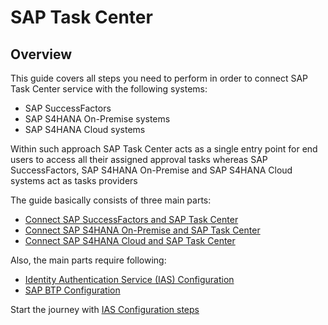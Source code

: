 # SAP Task Center

## Overview

This guide covers all steps you need to perform in order to connect SAP Task Center service with the following systems:

- SAP SuccessFactors
- SAP S4HANA On-Premise systems
- SAP S4HANA Cloud systems

Within such approach SAP Task Center acts as a single entry point for end users to access all their assigned approval tasks whereas SAP SuccessFactors, SAP S4HANA On-Premise and SAP S4HANA Cloud systems act as tasks providers

The guide basically consists of three main parts:

- [Connect SAP SuccessFactors and SAP Task Center](https://github.com/Sereg20/Task_Center/blob/master/SF_config/README.md)
- [Connect SAP S4HANA On-Premise and SAP Task Center](https://github.com/Sereg20/Task_Center/blob/master/S4HANA_config/README.md)
- [Connect SAP S4HANA Cloud and SAP Task Center](https://github.com/Sereg20/Task_Center/blob/master/S4HANA_Cloud_config/README.md)

Also, the main parts require following:

- [Identity Authentication Service (IAS) Configuration](https://github.com/Sereg20/Task_Center/blob/master/IAS_config/README.md) 
- [SAP BTP Configuration](https://github.com/Sereg20/Task_Center/blob/master/BTP_config/README.md)


Start the journey with [IAS Configuration steps](https://github.com/Sereg20/Task_Center/blob/master/IAS_config/README.md)